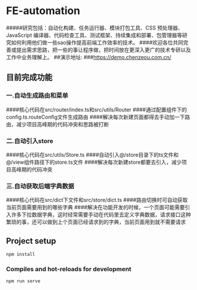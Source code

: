 # FE-automation
#####研究包括：自动化构建、任务运行器、模块打包工具、CSS 预处理器、JavaScript 编译器、代码检查工具、测试框架、持续集成和部署、包管理器等研究如何利用他们做一些sao操作提高前端工作效率的技术。
####欢迎各位共同完善或提出需求思路，把一些的事让程序做，把时间放在更深入更广的技术专研以及工作中业务理解上。
##演示地址:
###https://demo.chenzeou.com.cn/ 
## 目前完成功能
### 一.自动生成路由和菜单
####核心代码在src/router/index.ts和src/utils/Router
####通过配置组件下的config.ts.routeConfig文件生成路由
####解决每次新建页面都得去手动加一下路由，减少项目高峰期的代码冲突和思路被打断
### 二.自动引入store
####核心代码在src/utils/Store.ts
####自动引入@/store目录下的ts文件和@/view组件路径下的store.ts文件
####解决每次新建store都要去引入，减少项目高峰期的代码冲突

### 三.自动获取后端字典数据
####核心代码在src/dict下文件和src/store/dict.ts
####路由切换时可自动获取当前页面需要用到的哪些字典
####解决在功能开发的时候，一个页面可能需要引入许多下拉数据字典，这时经常需要手动在代码里去定义字典数据，请求接口这种繁琐的事，还可以做到上个页面已经请求到的字典，当前页面用到就不需要请求

## Project setup
```
npm install
```

### Compiles and hot-reloads for development
```
npm run serve
```

